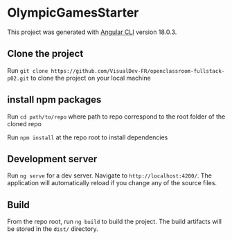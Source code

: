 # OlympicGamesStarter

This project was generated with [Angular CLI](https://github.com/angular/angular-cli) version 18.0.3.

## Clone the project

Run `git clone https://github.com/VisualDev-FR/openclassroom-fullstack-p02.git` to clone the project on your local machine

## install npm packages

Run `cd path/to/repo` where path to repo correspond to the root folder of the cloned repo

Run `npm install` at the repo root to install dependencies

## Development server

Run `ng serve` for a dev server. Navigate to `http://localhost:4200/`. The application will automatically reload if you change any of the source files.

## Build

From the repo root, run `ng build` to build the project. The build artifacts will be stored in the `dist/` directory.
